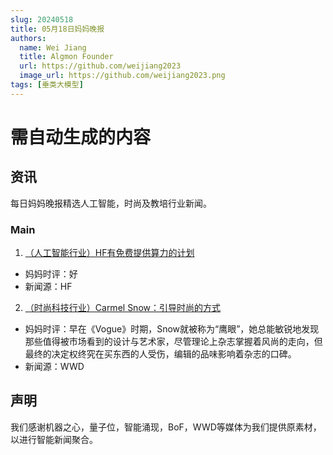 ```yaml
---
slug: 20240518
title: 05月18日妈妈晚报
authors:
  name: Wei Jiang
  title: Algmon Founder
  url: https://github.com/weijiang2023
  image_url: https://github.com/weijiang2023.png
tags: [垂类大模型]
---
```


# 需自动生成的内容
## 资讯
每日妈妈晚报精选人工智能，时尚及教培行业新闻。

### Main

1. [（人工智能行业）HF有免费提供算力的计划](https://www.ithome.com/0/768/538.htm)
* 妈妈时评：好
* 新闻源：HF

2. [（时尚科技行业）Carmel Snow：引导时尚的方式](https://mp.weixin.qq.com/s/BkWPonW66Vd7GYuW5nFGJw)
* 妈妈时评：早在《Vogue》时期，Snow就被称为“鹰眼”，她总能敏锐地发现那些值得被市场看到的设计与艺术家，尽管理论上杂志掌握着风尚的走向，但最终的决定权终究在买东西的人受伤，编辑的品味影响着杂志的口碑。
* 新闻源：WWD

## 声明

我们感谢机器之心，量子位，智能涌现，BoF，WWD等媒体为我们提供原素材，以进行智能新闻聚合。
